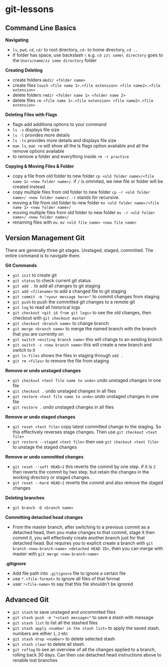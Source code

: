 # git-lessons
## Command Line Basics
**Navigating**
- `ls`, `pwd`, `cd`, `cd/` to root directory, `cd~` to home directory, `cd ..`
- if folder has space, use backslash `\` e.g. `cd zz\ some\ directory` goes to the `Users/name/zz some directory` folder 

**Creating Deleting**
- create folders `mkdir <folder name>`
- create files `touch <file name 1>.<file extension> <file name2>.<file extension>`
- delete folders `rmdir <folder name 1> <folder name 2>`
- delete files `rm <file name 1>.<file extension> <file name2>.<file extension>`

**Deleting Files with Flags**
- flags add additiona options to your command
- `ls -s` displays file size
- `ls -l` provides more details
- `ls -ls` provides more details and displays file size
- `man ls`, `man rm` will show all the ls flags option available and all the remove options available
- to remove a folder and everything inside `rm -r practice`

**Copying & Moving Files & Folder**
- copy a file from old folder to new folder `cp <old folder name>/<file name 1> <new folder name>/`. if `/` is ommited, we new file or folder will be created instead.
- copy multiple files from old folder to new folder `cp -r <old folder name>/ <new folder name>/`. `-r` stands for recursive. 
- moving a file from old folder to new folder `mv <old folder name>/<file name 1> <new folder name>/`
- moving multiple files from old folder to new folder `mv -r <old folder name>/ <new folder name>/`
- renaming files with `mv`. `mv <old file name> <new file name>`

## Version Management Git
There are generally three git stages. Unstaged, staged, committed. The entire command is to navigate them.

**Git Commands**
- `git init` to create git
- `git status` to check current git status
- `git add .` to add all changes to git staging
- `git add <filename>` to add a changed file to git staging
- `git commit -m "<your message here>"` to commit changes from staging
- `git push` to push the committed git changes to a remote git
- `git log` to read all historical logs
- `git checkout <git id from git logs>` to see the old changes, then checkout with `git checkout master`
- `git checkout <branch name>` to change branch
- `git merge <branch name>` to merge the named branch with the branch that you are currently on
- `git switch <exiting branch name>` this will change to an existing branch
- `git switch -c <new branch name>` this will create a new branch and switch to it
- `git ls-files` shows the files in staging through `add .`
- `git rm <files>` to remove the file from staging

**Remove or undo unstaged changes**
- `git checkout <text file name to undo>` undo unstaged changes in one file
- `git checkout .` undo unstaged changes in all files
- `git restore <text file name to undo>` undo unstaged changes in one file
- `git restore .` undo unstaged changes in all files

**Remove or undo staged changes**
- `git reset <text file>` copy latest committed change to the staging. So this effectively reverses stage changes. Then use `git checkout <text file>`
- `git restore --staged <text file>` then use `git checkout <text file>` to unstage the staged changes

**Remove or undo committed changes**
- `git reset --soft HEAD~1` this reverts the commit by one step. if it is `2` then reverts the commit by two step. but retain the changes in the working directory or staged changes.
- `git reset --hard HEAD~1` reverts the commit and also remove the staged changes

**Deleting branches**
- `git branch -D <branch name>`

**Committing detached head changes**
- From the master branch, after switching to a previous commit as a detached head, then you make changes to that commit, stage it then commit it, you will effectively create another branch just for that detached head. But requires you to explicit create a branch with `git branch <new-branch-name> <detached HEAD ID>`, then you can merge with master with `git merge <new-branch-name>`

**.gitignore**
- Add file path into `.gitignore` file to ignore a certain file
- use `*.<file-format>` to ignore all files of that format
- user `!<file-name>` to say that this file shouldn't be ignored

## Advanced Git
- `git stash` to save unstaged and uncommited files
- `git stash push -m "<stash message>"` to save a stash with message
- `git stash list` to list all the stashed files
- `git stash apply <number in the stash list>` to apply the saved stash. numbers are either `1`, `2` etc
- `git stash drop <number>` to delete selected stash
- `git stash clear` to delete all stash.
- `git reflog` to see an overview of all the changes applied to a branch, rolling back 30 days. Can then use detached head instructions above to renable lost branches
